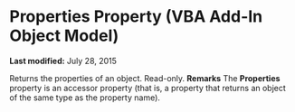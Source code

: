 
# Properties Property (VBA Add-In Object Model)

 **Last modified:** July 28, 2015


Returns the properties of an object. Read-only.
 **Remarks**
The  **Properties** property is an accessor property (that is, a property that returns an object of the same type as the property name).
